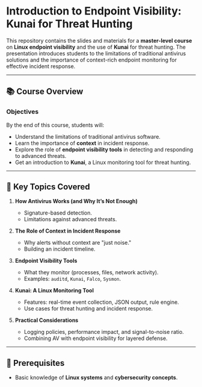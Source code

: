 # Introduction to Endpoint Visibility: Kunai for Threat Hunting

This repository contains the slides and materials for a **master-level course** on **Linux endpoint visibility** and the use of **Kunai** for threat hunting. The presentation introduces students to the limitations of traditional antivirus solutions and the importance of context-rich endpoint monitoring for effective incident response.

---

## 📚 Course Overview

### Objectives
By the end of this course, students will:
- Understand the limitations of traditional antivirus software.
- Learn the importance of **context** in incident response.
- Explore the role of **endpoint visibility tools** in detecting and responding to advanced threats.
- Get an introduction to **Kunai**, a Linux monitoring tool for threat hunting.

---

## 🎯 Key Topics Covered

1. **How Antivirus Works (and Why It’s Not Enough)**
   - Signature-based detection.
   - Limitations against advanced threats.

2. **The Role of Context in Incident Response**
   - Why alerts without context are "just noise."
   - Building an incident timeline.

3. **Endpoint Visibility Tools**
   - What they monitor (processes, files, network activity).
   - Examples: `auditd`, `Kunai`, `Falco`, `Sysmon`.

4. **Kunai: A Linux Monitoring Tool**
   - Features: real-time event collection, JSON output, rule engine.
   - Use cases for threat hunting and incident response.

5. **Practical Considerations**
   - Logging policies, performance impact, and signal-to-noise ratio.
   - Combining AV with endpoint visibility for layered defense.

---

## 📝 Prerequisites
- Basic knowledge of **Linux systems** and **cybersecurity concepts**.
